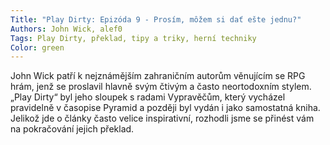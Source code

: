 ```yaml
---
Title: "Play Dirty: Epizóda 9 - Prosím, môžem si dať ešte jednu?"
Authors: John Wick, alef0
Tags: Play Dirty, překlad, tipy a triky, herní techniky
Color: green
---
```

John Wick patří k nejznámějším zahraničním
autorům věnujícím se RPG hrám, jenž se
proslavil hlavně svým čtivým a často neortodoxním
stylem. „Play Dirty“ byl jeho sloupek s
radami Vypravěčům, který vycházel pravidelně
v časopise Pyramid a později byl vydán i jako
samostatná kniha. Jelikož jde o články často
velice inspirativní, rozhodli jsme se přinést vám
na pokračování jejich překlad.
